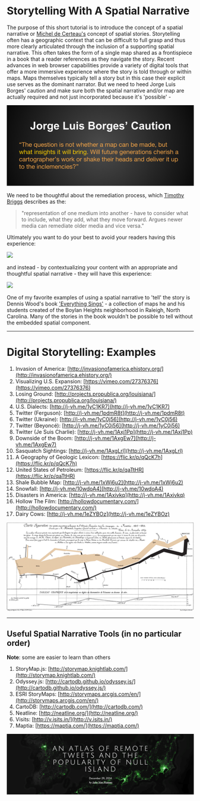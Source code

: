 # **Storytelling With A Spatial Narrative**

The purpose of this short tutorial is to introduce the concept of a spatial narrative or [Michel de Certeau's](https://github.com/vanhoesenj/MSFS15-Digital-Stories/raw/master/certeau.pdf) concept of spatial stories. Storytelling often has a geographic context that can be difficult to full grasp and thus more clearly articulated through the inclusion of a supporting spatial narrative. This often takes the form of a single map shared as a frontispiece in a book that a reader references as they navigate the story. Recent advances in web browser capabilities provide a variety of digital tools that offer a more immersive experience where the story is told through or within maps. Maps themselves typically tell a story but in this case their explicit use serves as the dominant narrator. But we need to heed Jorge Luis Borges' caution and make sure both the spatial narrative and/or map are actually required and not just incorporated because it's 'possible' -

![](https://raw.githubusercontent.com/vanhoesenj/MSFS15-Digital-Stories/master/Borges.png)

We need to be thoughtful about the remediation process, which [Timothy Briggs](http://www2.bgsu.edu/departments/english/cconline/tbriggs/three_frameworks.html) describes as the: 
> "representation of one medium into another - have to consider what to include, what they add, what they move forward. Argues newer media can remediate older media and vice versa." 

Ultimately you want to do your best to avoid your readers having this experience:

![](http://media.giphy.com/media/og1j2W8BkkaAw/giphy.gif) 

and instead - by contextualizing your content with an appropriate and thoughtful spatial narrative - they will have this experience:

![](http://media.giphy.com/media/1unWthRtNnzkA/giphy.gif) 

One of my favorite examples of using a spatial narrative to 'tell' the story is Dennis Wood's book ['Everything Sings'](http://sigliopress.com/book/everything-sings/) - a collection of maps he and his students created of the Boylan Heights neighborhood in Raleigh, North Carolina. Many of the stories in the book wouldn't be possible to tell without the embedded spatial component.


***
# **Digital Storytelling: Examples**

1. Invasion of America: [http://invasionofamerica.ehistory.org/](http://invasionofamerica.ehistory.org/) 
2. Visualizing U.S. Expansion: [https://vimeo.com/27376376](https://vimeo.com/27376376) 
3. Losing Ground:  [http://projects.propublica.org/louisiana/](http://projects.propublica.org/louisiana/) 
4. U.S. Dialects: [http://j-vh.me/1yC1KR7](http://j-vh.me/1yC1KR7)
5. Twitter (Ferguson): [http://j-vh.me/1pdmR8t](http://j-vh.me/1pdmR8t)
6. Twitter (Ukraine): [http://j-vh.me/1yC0j56](http://j-vh.me/1yC0j56)
7. Twitter (Beyoncé): [http://j-vh.me/1yC0j56](http://j-vh.me/1yC0j56)
8. Twitter (Je Suis Charlie): [http://j-vh.me/1Axj1Pp](http://j-vh.me/1Axj1Pp)
9. Downside of the Boom: [http://j-vh.me/1AxgEw7](http://j-vh.me/1AxgEw7)
10. Sasquatch Sightings: [http://j-vh.me/1AxgLrl](http://j-vh.me/1AxgLrl)
11. A Geography of Geologic Lexicon: [https://flic.kr/p/qQcK7h](https://flic.kr/p/qQcK7h)
12. United States of Petroleum: [https://flic.kr/p/qaTtHR](https://flic.kr/p/qaTtHR)
13. Shale Bubble Map: [http://j-vh.me/1xWj6u2](http://j-vh.me/1xWj6u2)
14. Snowfall: [http://j-vh.me/10wdoA4](http://j-vh.me/10wdoA4)
15. Disasters in America: [http://j-vh.me/1Axivkq](http://j-vh.me/1Axivkq)
16. Hollow The Film: [http://hollowdocumentary.com/](http://hollowdocumentary.com/)
17. Dairy Cows: [http://j-vh.me/1eZYBOz](http://j-vh.me/1eZYBOz)


![](https://raw.githubusercontent.com/vanhoesenj/MSFS15-Digital-Stories/master/minard.png)

****
## **Useful Spatial Narrative Tools (in no particular order)**
**Note**: some are easier to learn than others
  
1. StoryMap.js: [http://storymap.knightlab.com/](http://storymap.knightlab.com/) 
2. Odyssey.js: [http://cartodb.github.io/odyssey.js/](http://cartodb.github.io/odyssey.js/) 
3. ESRI StoryMaps:  [http://storymaps.arcgis.com/en/](http://storymaps.arcgis.com/en/) 
4. CartoDB: [http://cartodb.com/](http://cartodb.com/)
5. Neatline: [http://neatline.org/](http://neatline.org/)
6. Visits: [http://v.isits.in/](http://v.isits.in/)
7. Maptia: [https://maptia.com/](https://maptia.com/)

<a href="http://j-vh.me/1CmvGBg" target="_blank"><img src="https://raw.githubusercontent.com/vanhoesenj/MSFS15-Digital-Stories/master/atlas.png" alt="Click To Explore" /></a>
